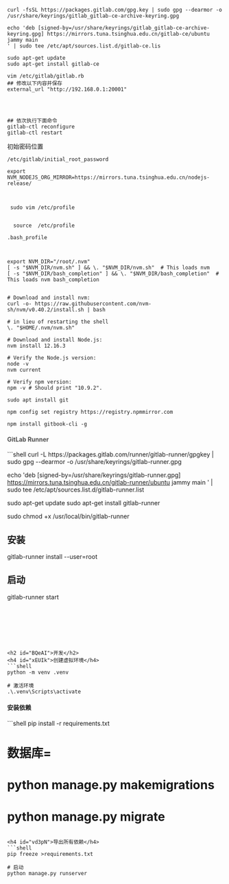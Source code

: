 

```shell
curl -fsSL https://packages.gitlab.com/gpg.key | sudo gpg --dearmor -o /usr/share/keyrings/gitlab_gitlab-ce-archive-keyring.gpg
```

```shell
echo 'deb [signed-by=/usr/share/keyrings/gitlab_gitlab-ce-archive-keyring.gpg] https://mirrors.tuna.tsinghua.edu.cn/gitlab-ce/ubuntu jammy main
' | sudo tee /etc/apt/sources.list.d/gitlab-ce.lis
```



```shell
sudo apt-get update
sudo apt-get install gitlab-ce
```

```shell
vim /etc/gitlab/gitlab.rb
## 修改以下内容并保存
external_url "http://192.168.0.1:20001"




## 依次执行下面命令 
gitlab-ctl reconfigure
gitlab-ctl restart

```

初始密码位置

```shell
/etc/gitlab/initial_root_password

```









```shell
export NVM_NODEJS_ORG_MIRROR=https://mirrors.tuna.tsinghua.edu.cn/nodejs-release/



 sudo vim /etc/profile


  source  /etc/profile
```

```shell
.bash_profile



export NVM_DIR="/root/.nvm"
[ -s "$NVM_DIR/nvm.sh" ] && \. "$NVM_DIR/nvm.sh"  # This loads nvm
[ -s "$NVM_DIR/bash_completion" ] && \. "$NVM_DIR/bash_completion"  # This loads nvm bash_completion
 
```

```shell
# Download and install nvm:
curl -o- https://raw.githubusercontent.com/nvm-sh/nvm/v0.40.2/install.sh | bash

# in lieu of restarting the shell
\. "$HOME/.nvm/nvm.sh"

# Download and install Node.js:
nvm install 12.16.3

# Verify the Node.js version:
node -v
nvm current 

# Verify npm version:
npm -v # Should print "10.9.2".

```

```shell
sudo apt install git
```

```shell
npm config set registry https://registry.npmmirror.com

npm install gitbook-cli -g
```

<h4 id="kEsaH"><font style="color:rgb(79, 79, 79);">GitLab Runner</font></h4>
```shell
curl -L https://packages.gitlab.com/runner/gitlab-runner/gpgkey | sudo gpg --dearmor -o /usr/share/keyrings/gitlab-runner.gpg



echo 'deb [signed-by=/usr/share/keyrings/gitlab-runner.gpg] https://mirrors.tuna.tsinghua.edu.cn/gitlab-runner/ubuntu jammy main
' | sudo tee /etc/apt/sources.list.d/gitlab-runner.list



sudo apt-get update
sudo apt-get install gitlab-runner

 sudo chmod +x /usr/local/bin/gitlab-runner


## 安装
gitlab-runner install --user=root 
## 启动
gitlab-runner start

```







<h2 id="BQeAI">开发</h2>
<h4 id="xEUIk">创建虚拟环境</h4>
```shell
python -m venv .venv

# 激活环境
.\.venv\Scripts\activate

```

<h4 id="UscKl">安装依赖</h4>
```shell
pip install -r requirements.txt


# 数据库=
# python manage.py makemigrations
# python manage.py migrate


```

<h4 id="vd3pN">导出所有依赖</h4>
```shell
pip freeze >requirements.txt

```

```shell
# 启动
python manage.py runserver      
```

